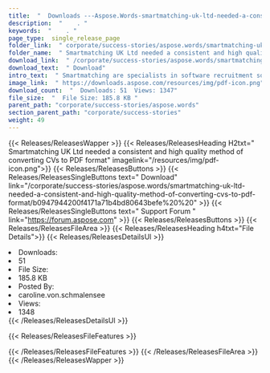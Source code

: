 ```yaml
---
title:  "  Downloads ---Aspose.Words-smartmatching-uk-ltd-needed-a-consistent-and-high-quality-method-of-converting-cvs-to-pdf-format . " 
description:  "    . " 
keywords:  "    . " 
page_type:  single_release_page
folder_link:  " corporate/success-stories/aspose.words/smartmatching-uk-ltd-needed-a-consistent-and-high-quality-method-of-converting-cvs-to-pdf-format/"
folder_name:  " Smartmatching UK Ltd needed a consistent and high quality method of converting CVs to PDF format"
download_link:  " /corporate/success-stories/aspose.words/smartmatching-uk-ltd-needed-a-consistent-and-high-quality-method-of-converting-cvs-to-pdf-format/b0947944200f4171a71b4bd80643befe"
download_text:  " Download"
intro_text:  " Smartmatching are specialists in software recruitment solutions based in the UK...."
image_link:  " https://downloads.aspose.com/resources/img/pdf-icon.png"
download_count:  "  Downloads: 51  Views: 1347"
file_size:  "  File Size: 185.8 KB "
parent_path: "corporate/success-stories/aspose.words"
section_parent_path: "corporate/success-stories"
weight: 49 
---
```


{{< Releases/ReleasesWapper >}}
  {{< Releases/ReleasesHeading H2txt=" Smartmatching UK Ltd needed a consistent and high quality method of converting CVs to PDF format" imagelink="/resources/img/pdf-icon.png">}}
  {{< Releases/ReleasesButtons >}}
    {{< Releases/ReleasesSingleButtons text=" Download" link="/corporate/success-stories/aspose.words/smartmatching-uk-ltd-needed-a-consistent-and-high-quality-method-of-converting-cvs-to-pdf-format/b0947944200f4171a71b4bd80643befe%20%20" >}}
    {{< Releases/ReleasesSingleButtons text=" Support Forum " link="https://forum.aspose.com" >}}
  {{< Releases/ReleasesButtons >}}
  {{< Releases/ReleasesFileArea >}}
    {{< Releases/ReleasesHeading h4txt="File Details">}}
    {{< Releases/ReleasesDetailsUl >}}
             <li>Downloads:</li><li>51</li><li>File Size:</li><li>185.8 KB</li><li>Posted By:</li><li>caroline.von.schmalensee</li><li>Views:</li><li>1348</li>
    {{< /Releases/ReleasesDetailsUl >}}

  {{< Releases/ReleasesFileFeatures >}}
      
  {{< /Releases/ReleasesFileFeatures >}}
 {{< /Releases/ReleasesFileArea >}}
{{< /Releases/ReleasesWapper >}}


